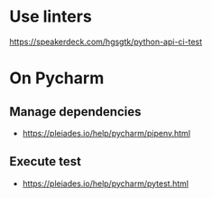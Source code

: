 # Use linters
https://speakerdeck.com/hgsgtk/python-api-ci-test

# On Pycharm
## Manage dependencies
- https://pleiades.io/help/pycharm/pipenv.html

## Execute test
- https://pleiades.io/help/pycharm/pytest.html

